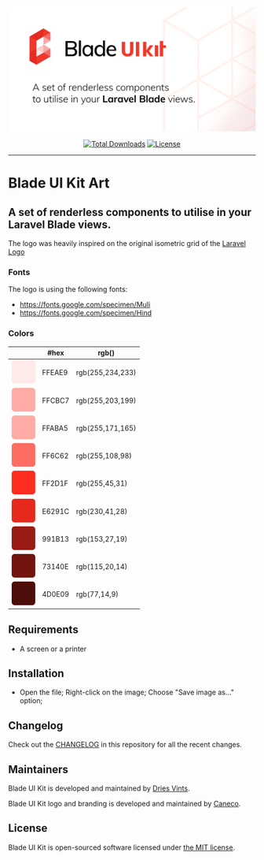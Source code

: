 <p align="center">
    <img src="/socialcard.png" width="1280" title="Social Card Blade UI Kit">
    <p align="center">
        <a href="https://packagist.org/packages/blade-ui-kit/art"><img alt="Total Downloads" src="https://img.shields.io/packagist/dt/blade-ui-kit/art"></a>
        <a href="https://packagist.org/packages/blade-ui-kit/art"><img alt="License" src="https://img.shields.io/packagist/l/pestphp/dust"></a>
    </p>
</p>

------

# Blade UI Kit Art

## A set of renderless components to utilise in your Laravel Blade views.

The logo was heavily inspired on the original isometric grid of the [Laravel Logo](http://github.com/laravel/art)

### Fonts

The logo is using the following fonts:

- https://fonts.google.com/specimen/Muli
- https://fonts.google.com/specimen/Hind

### Colors

|                     |#hex  |rgb()           |
|---                  |---   |---             |
|![](/palette/100.png)|FFEAE9|rgb(255,234,233)|
|![](/palette/200.png)|FFCBC7|rgb(255,203,199)|
|![](/palette/300.png)|FFABA5|rgb(255,171,165)|
|![](/palette/400.png)|FF6C62|rgb(255,108,98) |
|![](/palette/500.png)|FF2D1F|rgb(255,45,31)  |
|![](/palette/600.png)|E6291C|rgb(230,41,28)  |
|![](/palette/700.png)|991B13|rgb(153,27,19)  |
|![](/palette/800.png)|73140E|rgb(115,20,14)  |
|![](/palette/900.png)|4D0E09|rgb(77,14,9)    |



## Requirements

- A screen or a printer



## Installation

- Open the file; Right-click on the image; Choose "Save image as…" option;



## Changelog

Check out the [CHANGELOG](CHANGELOG.md) in this repository for all the recent changes.



## Maintainers

Blade UI Kit is developed and maintained by [Dries Vints](https://driesvints.com).

Blade UI Kit logo and branding is developed and maintained by [Caneco](https://caneco.dev).



## License

Blade UI Kit is open-sourced software licensed under [the MIT license](LICENSE.md).
